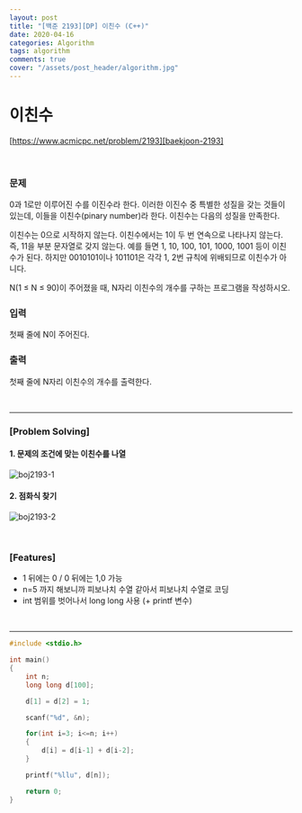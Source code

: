 ```yaml
---
layout: post
title: "[백준 2193][DP] 이친수 (C++)"
date: 2020-04-16
categories: Algorithm
tags: algorithm
comments: true
cover: "/assets/post_header/algorithm.jpg"
---
```


# 이친수
[https://www.acmicpc.net/problem/2193][baekjoon-2193] 

<br>

### 문제
0과 1로만 이루어진 수를 이진수라 한다. 이러한 이진수 중 특별한 성질을 갖는 것들이 있는데, 이들을 이친수(pinary number)라 한다. 이친수는 다음의 성질을 만족한다.

이친수는 0으로 시작하지 않는다.
이친수에서는 1이 두 번 연속으로 나타나지 않는다. 즉, 11을 부분 문자열로 갖지 않는다.
예를 들면 1, 10, 100, 101, 1000, 1001 등이 이친수가 된다. 하지만 0010101이나 101101은 각각 1, 2번 규칙에 위배되므로 이친수가 아니다.

N(1 ≤ N ≤ 90)이 주어졌을 때, N자리 이친수의 개수를 구하는 프로그램을 작성하시오.

### 입력
첫째 줄에 N이 주어진다.

### 출력
첫째 줄에 N자리 이친수의 개수를 출력한다.

<br>

---

### [Problem Solving]

#### 1. 문제의 조건에 맞는 이친수를 나열

![boj2193-1](https://user-images.githubusercontent.com/40786985/79481915-13202e00-804b-11ea-87cb-7945dbce4f38.jpg)

#### 2. 점화식 찾기

![boj2193-2](https://user-images.githubusercontent.com/40786985/79481919-14515b00-804b-11ea-9f7c-e8d5e84679f2.jpg)


<br>

### [Features]
- 1 뒤에는 0 / 0 뒤에는 1,0 가능
- n=5 까지 해보니까 피보나치 수열 같아서 피보나치 수열로 코딩
- int 범위를 벗어나서 long long 사용 (+ printf 변수)

<br>

---

```c++
#include <stdio.h>

int main()
{
	int n;
	long long d[100];

	d[1] = d[2] = 1;

	scanf("%d", &n);

	for(int i=3; i<=n; i++)
	{
		d[i] = d[i-1] + d[i-2];
	}

	printf("%llu", d[n]);

	return 0;
}
```

<br>

[baekjoon-2193]:    https://www.acmicpc.net/problem/2193